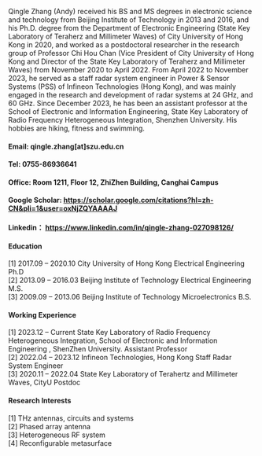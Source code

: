 

   Qingle Zhang (Andy) received his BS and MS degrees in electronic science and technology from Beijing Institute of Technology in 2013 and 2016, and his Ph.D. degree from the Department of Electronic Engineering (State Key Laboratory of Teraherz and Millimeter Waves) of City University of Hong Kong in 2020, and worked as a postdoctoral researcher in the research group of Professor Chi Hou Chan (Vice President of City University of Hong Kong and Director of the State Key Laboratory of Teraherz and Millimeter Waves) from November 2020 to April 2022. From April 2022 to November 2023, he served as a staff radar system engineer in Power & Sensor Systems (PSS) of Infineon Technologies (Hong Kong), and was mainly engaged in the research and development of radar systems at 24 GHz, and 60 GHz. Since December 2023, he has been an assistant professor at the School of Electronic and Information Engineering, State Key Laboratory of Radio Frequency Heterogeneous Integration, Shenzhen University.
    His hobbies are hiking, fitness and swimming.


#### Email: qingle.zhang[at]szu.edu.cn
#### Tel:   0755-86936641
#### Office:  Room 1211, Floor 12, ZhiZhen Building, Canghai Campus
#### Google Scholar: https://scholar.google.com/citations?hl=zh-CN&pli=1&user=oxNjZQYAAAAJ
#### Linkedin： https://www.linkedin.com/in/qingle-zhang-027098126/




#### Education
[1]	2017.09 – 2020.10  City University of Hong Kong   Electrical Engineering  Ph.D \
[2]	2013.09 – 2016.03  Beijing Institute of Technology  Electrical Engineering  M.S. \
[3]	2009.09 – 2013.06  Beijing Institute of Technology  Microelectronics       B.S.

#### Working Experience
[1] 2023.12 – Current 	State Key Laboratory of Radio Frequency Heterogeneous Integration, School of Electronic and Information Engineering , ShenZhen University.	Assistant Professor \
[2] 2022.04 – 2023.12 	Infineon Technologies, Hong Kong 	Staff Radar System Engineer \
[3] 2020.11 – 2022.04 	State Key Laboratory of Terahertz and Millimeter Waves, CityU 	Postdoc 

#### Research Interests
[1] THz antennas, circuits and systems\
[2] Phased array antenna \
[3] Heterogeneous RF system \
[4] Reconfigurable metasurface 



